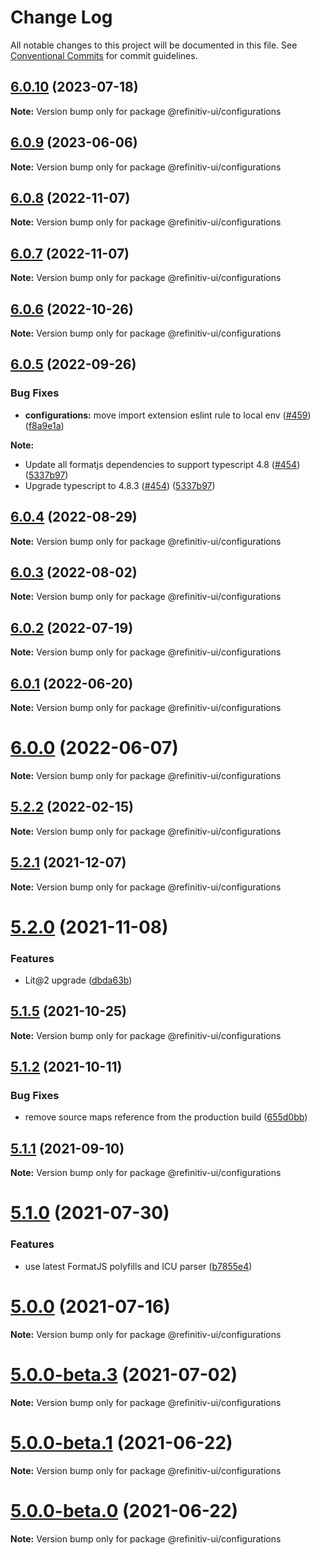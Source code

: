# Change Log

All notable changes to this project will be documented in this file.
See [Conventional Commits](https://conventionalcommits.org) for commit guidelines.

## [6.0.10](https://github.com/Refinitiv/refinitiv-ui/compare/@refinitiv-ui/configurations@6.0.9...@refinitiv-ui/configurations@6.0.10) (2023-07-18)

**Note:** Version bump only for package @refinitiv-ui/configurations

## [6.0.9](https://github.com/Refinitiv/refinitiv-ui/compare/@refinitiv-ui/configurations@6.0.8...@refinitiv-ui/configurations@6.0.9) (2023-06-06)

**Note:** Version bump only for package @refinitiv-ui/configurations

## [6.0.8](https://github.com/Refinitiv/refinitiv-ui/compare/@refinitiv-ui/configurations@6.0.7...@refinitiv-ui/configurations@6.0.8) (2022-11-07)

**Note:** Version bump only for package @refinitiv-ui/configurations

## [6.0.7](https://github.com/Refinitiv/refinitiv-ui/compare/@refinitiv-ui/configurations@6.0.6...@refinitiv-ui/configurations@6.0.7) (2022-11-07)

**Note:** Version bump only for package @refinitiv-ui/configurations

## [6.0.6](https://github.com/Refinitiv/refinitiv-ui/compare/@refinitiv-ui/configurations@6.0.5...@refinitiv-ui/configurations@6.0.6) (2022-10-26)

**Note:** Version bump only for package @refinitiv-ui/configurations

## [6.0.5](https://github.com/Refinitiv/refinitiv-ui/compare/@refinitiv-ui/configurations@6.0.4...@refinitiv-ui/configurations@6.0.5) (2022-09-26)

### Bug Fixes

- **configurations:** move import extension eslint rule to local env ([#459](https://github.com/Refinitiv/refinitiv-ui/issues/459)) ([f8a9e1a](https://github.com/Refinitiv/refinitiv-ui/commit/f8a9e1a710901028da57e314ff5a879dab5d9e73))

**Note:**

- Update all formatjs dependencies to support typescript 4.8 ([#454](https://github.com/Refinitiv/refinitiv-ui/pull/454)) ([5337b97](https://github.com/Refinitiv/refinitiv-ui/commit/5337b97dc6958f84b36bdbffdea6dfbbc5203596))
- Upgrade typescript to 4.8.3 ([#454](https://github.com/Refinitiv/refinitiv-ui/pull/454)) ([5337b97](https://github.com/Refinitiv/refinitiv-ui/commit/5337b97dc6958f84b36bdbffdea6dfbbc5203596))

## [6.0.4](https://github.com/Refinitiv/refinitiv-ui/compare/@refinitiv-ui/configurations@6.0.3...@refinitiv-ui/configurations@6.0.4) (2022-08-29)

**Note:** Version bump only for package @refinitiv-ui/configurations

## [6.0.3](https://github.com/Refinitiv/refinitiv-ui/compare/@refinitiv-ui/configurations@6.0.2...@refinitiv-ui/configurations@6.0.3) (2022-08-02)

**Note:** Version bump only for package @refinitiv-ui/configurations

## [6.0.2](https://github.com/Refinitiv/refinitiv-ui/compare/@refinitiv-ui/configurations@6.0.1...@refinitiv-ui/configurations@6.0.2) (2022-07-19)

**Note:** Version bump only for package @refinitiv-ui/configurations

## [6.0.1](https://github.com/Refinitiv/refinitiv-ui/compare/@refinitiv-ui/configurations@6.0.0...@refinitiv-ui/configurations@6.0.1) (2022-06-20)

**Note:** Version bump only for package @refinitiv-ui/configurations

# [6.0.0](https://github.com/Refinitiv/refinitiv-ui/compare/@refinitiv-ui/configurations@6.0.0-next.0...@refinitiv-ui/configurations@6.0.0) (2022-06-07)

**Note:** Version bump only for package @refinitiv-ui/configurations

## [5.2.2](https://github.com/Refinitiv/refinitiv-ui/compare/@refinitiv-ui/configurations@5.2.1...@refinitiv-ui/configurations@5.2.2) (2022-02-15)

**Note:** Version bump only for package @refinitiv-ui/configurations

## [5.2.1](https://github.com/Refinitiv/refinitiv-ui/compare/@refinitiv-ui/configurations@5.2.0...@refinitiv-ui/configurations@5.2.1) (2021-12-07)

**Note:** Version bump only for package @refinitiv-ui/configurations

# [5.2.0](https://github.com/Refinitiv/refinitiv-ui/compare/@refinitiv-ui/configurations@5.1.5...@refinitiv-ui/configurations@5.2.0) (2021-11-08)

### Features

- Lit@2 upgrade ([dbda63b](https://github.com/Refinitiv/refinitiv-ui/commit/dbda63be97257f891cb1f2c5ff46b638c70e0b15))

## [5.1.5](https://github.com/Refinitiv/refinitiv-ui/compare/@refinitiv-ui/configurations@5.1.2...@refinitiv-ui/configurations@5.1.5) (2021-10-25)

**Note:** Version bump only for package @refinitiv-ui/configurations

## [5.1.2](https://github.com/Refinitiv/refinitiv-ui/compare/@refinitiv-ui/configurations@5.1.1...@refinitiv-ui/configurations@5.1.2) (2021-10-11)

### Bug Fixes

- remove source maps reference from the production build ([655d0bb](https://github.com/Refinitiv/refinitiv-ui/commit/655d0bb57290e5fe1276bf1a99bd7a0190d7a2f8))

## [5.1.1](https://git.sami.int.thomsonreuters.com/elf/refinitiv-ui/compare/@refinitiv-ui/configurations@5.1.0...@refinitiv-ui/configurations@5.1.1) (2021-09-10)

**Note:** Version bump only for package @refinitiv-ui/configurations

# [5.1.0](https://git.sami.int.thomsonreuters.com/elf/refinitiv-ui/compare/@refinitiv-ui/configurations@5.0.0...@refinitiv-ui/configurations@5.1.0) (2021-07-30)

### Features

- use latest FormatJS polyfills and ICU parser ([b7855e4](https://git.sami.int.thomsonreuters.com/elf/refinitiv-ui/commits/b7855e409d10d9c8b9f31a34953470549295a8ab))

# [5.0.0](https://git.sami.int.thomsonreuters.com/elf/refinitiv-ui/compare/@refinitiv-ui/configurations@5.0.0-beta.3...@refinitiv-ui/configurations@5.0.0) (2021-07-16)

**Note:** Version bump only for package @refinitiv-ui/configurations

# [5.0.0-beta.3](https://git.sami.int.thomsonreuters.com/elf/refinitiv-ui/compare/@refinitiv-ui/configurations@5.0.0-beta.1...@refinitiv-ui/configurations@5.0.0-beta.3) (2021-07-02)

**Note:** Version bump only for package @refinitiv-ui/configurations

# [5.0.0-beta.1](https://git.sami.int.thomsonreuters.com/elf/refinitiv-ui/compare/@refinitiv-ui/configurations@5.0.0-beta.0...@refinitiv-ui/configurations@5.0.0-beta.1) (2021-06-22)

**Note:** Version bump only for package @refinitiv-ui/configurations

# [5.0.0-beta.0](https://git.sami.int.thomsonreuters.com/elf/refinitiv-ui/compare/@refinitiv-ui/configurations@5.0.0-alpha.4...@refinitiv-ui/configurations@5.0.0-beta.0) (2021-06-22)

**Note:** Version bump only for package @refinitiv-ui/configurations
